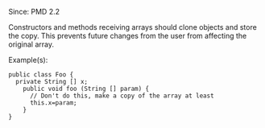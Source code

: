 Since: PMD 2.2

Constructors and methods receiving arrays should clone objects and store the copy.
This prevents future changes from the user from affecting the original array.

Example(s):
```
public class Foo {
  private String [] x;
    public void foo (String [] param) {
      // Don't do this, make a copy of the array at least
      this.x=param;
    }
}
```
